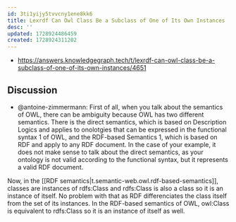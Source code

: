 ```yaml
---
id: 3ti1yijy5tvvcny1ene8kk6
title: Lexrdf Can Owl Class Be a Subclass of One of Its Own Instances
desc: ''
updated: 1728924486459
created: 1728924311202
---
```


- https://answers.knowledgegraph.tech/t/lexrdf-can-owl-class-be-a-subclass-of-one-of-its-own-instances/4651

## Discussion

- @antoine-zimmermann: First of all, when you talk about the semantics of OWL, there can be ambiguity because OWL has two different semantics. There is the direct semantics, which is based on Description Logics and applies to onolotgies that can be expressed in the functional syntax 1 of OWL, and the RDF-based Semantics 1, which is based on RDF and apply to any RDF document. In the case of your example, it does not make sense to talk about the direct semantics, as your ontology is not valid according to the functional syntax, but it represents a valid RDF document.

Now, in the [[RDF semantics|t.semantic-web.owl.rdf-based-semantics]], classes are instances of rdfs:Class and rdfs:Class is also a class so it is an instance of itself. No problem with that as RDF differenciates the class itself from the set of its instances. In the RDF-based semantics of OWL, owl:Class is equivalent to rdfs:Class so it is an instance of itself as well.